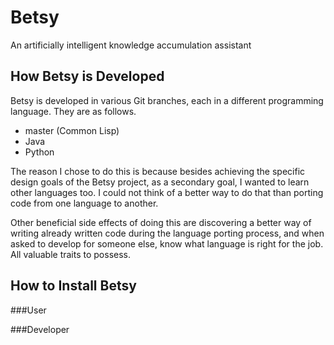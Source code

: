 # Betsy
An artificially intelligent knowledge accumulation assistant

## How Betsy is Developed
Betsy is developed in various Git branches, each in a different
programming language. They are as follows.

- master (Common Lisp)
- Java
- Python

The reason I chose to do this is because besides achieving the
specific design goals of the Betsy project, as a secondary goal,
I wanted to learn other languages too. I could not think of a
better way to do that than porting code from one language to
another.

Other beneficial side effects of doing this are discovering a
better way of writing already written code during the language
porting process, and when asked to develop for someone else,
know what language is right for the job. All valuable traits to
possess.

## How to Install Betsy
###User

###Developer
